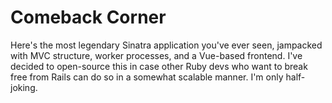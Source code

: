 # Comeback Corner


Here's the most legendary Sinatra application you've ever seen, jampacked with MVC structure, worker processes, and a Vue-based frontend. I've decided to open-source this in case other Ruby devs who want to break free from Rails can do so in a somewhat scalable manner. I'm only half-joking.
